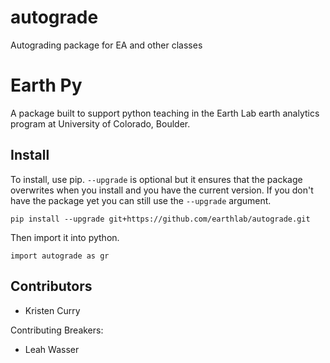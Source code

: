 # autograde
Autograding package for EA and other classes


# Earth Py

A package built to support python teaching in the Earth Lab earth analytics program
at University of Colorado, Boulder.

## Install

To install, use pip. `--upgrade` is optional but it ensures that the package overwrites
when you install and you have the current version. If you don't have the package
yet you can still use the `--upgrade` argument.

`pip install --upgrade git+https://github.com/earthlab/autograde.git`

Then import it into python.

`import autograde as gr`


## Contributors

- Kristen Curry

Contributing Breakers:

- Leah Wasser
